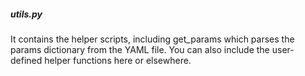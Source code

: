 ##### utils.py

It contains the helper scripts, including get_params which parses the params dictionary from the YAML file. You can also include the user-defined helper functions here or elsewhere.

